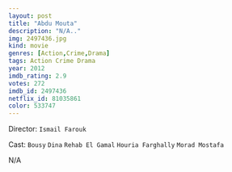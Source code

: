 ```yaml
---
layout: post
title: "Abdu Mouta"
description: "N/A.."
img: 2497436.jpg
kind: movie
genres: [Action,Crime,Drama]
tags: Action Crime Drama 
year: 2012
imdb_rating: 2.9
votes: 272
imdb_id: 2497436
netflix_id: 81035861
color: 533747
---
```

Director: `Ismail Farouk`  

Cast: `Bousy` `Dina` `Rehab El Gamal` `Houria Farghally` `Morad Mostafa` 

N/A